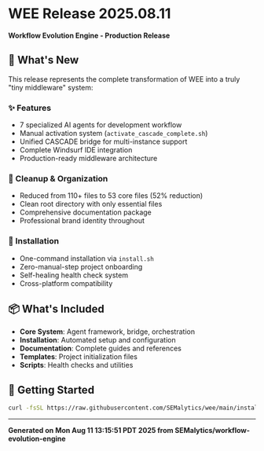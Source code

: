 # WEE Release 2025.08.11

**Workflow Evolution Engine - Production Release**

## 🎯 What's New

This release represents the complete transformation of WEE into a truly "tiny middleware" system:

### ✨ Features
- 7 specialized AI agents for development workflow
- Manual activation system (`activate_cascade_complete.sh`)
- Unified CASCADE bridge for multi-instance support
- Complete Windsurf IDE integration
- Production-ready middleware architecture

### 🧹 Cleanup & Organization
- Reduced from 110+ files to 53 core files (52% reduction)
- Clean root directory with only essential files
- Comprehensive documentation package
- Professional brand identity throughout

### 🔧 Installation
- One-command installation via `install.sh`
- Zero-manual-step project onboarding
- Self-healing health check system
- Cross-platform compatibility

## 📦 What's Included

- **Core System**: Agent framework, bridge, orchestration
- **Installation**: Automated setup and configuration
- **Documentation**: Complete guides and references
- **Templates**: Project initialization files
- **Scripts**: Health checks and utilities

## 🚀 Getting Started

```bash
curl -fsSL https://raw.githubusercontent.com/SEMalytics/wee/main/install.sh | bash
```

---

**Generated on Mon Aug 11 13:15:51 PDT 2025 from SEMalytics/workflow-evolution-engine**

